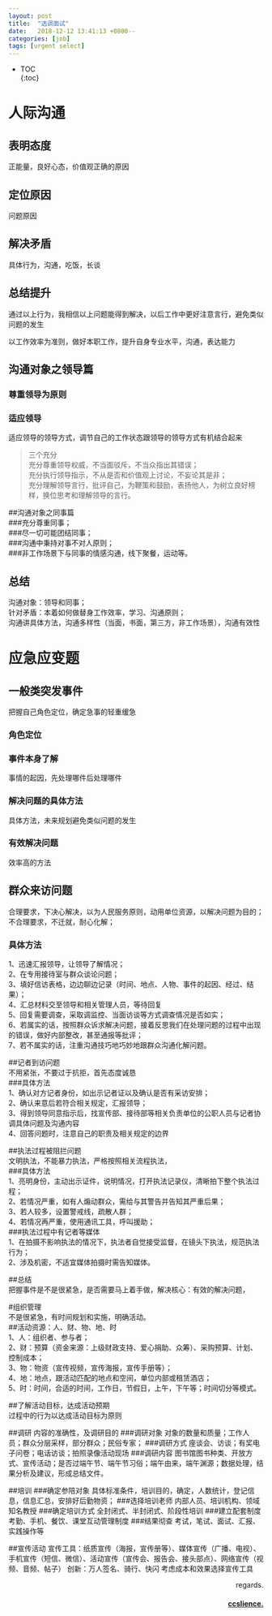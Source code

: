 ```yaml
---
layout: post
title:  "选调面试"
date:   2018-12-12 13:41:13 +0800--
categories: [job]
tags: [urgent select]  
---
```


- TOC  
{:toc}  

# 人际沟通  
## 表明态度  
正能量，良好心态，价值观正确的原因  
## 定位原因  
问题原因  
## 解决矛盾  
具体行为，沟通，吃饭，长谈  
## 总结提升  
通过以上行为，我相信以上问题能得到解决，以后工作中更好注意言行，避免类似问题的发生  

以工作效率为准则，做好本职工作，提升自身专业水平，沟通，表达能力  


## 沟通对象之领导篇  
### 尊重领导为原则  
### 适应领导  
适应领导的领导方式，调节自己的工作状态跟领导的领导方式有机结合起来  

> 三个充分  
充分尊重领导权威，不当面驳斥，不当众指出其错误；  
充分执行领导指示，不从是否和价值观上讨论，不妄论其是非；  
充分理解领导言行，批评自己，为鞭策和鼓励，表扬他人，为树立良好榜样，换位思考和理解领导的言行。  

##沟通对象之同事篇  
###充分尊重同事；  
###尽一切可能团结同事；  
###沟通中秉持对事不对人原则；  
###非工作场景下与同事的情感沟通，线下聚餐，运动等。  

## 总结  
沟通对象：领导和同事；  
针对矛盾：本着如何做替身工作效率，学习、沟通原则；  
沟通讲具体方法，沟通多样性（当面，书面，第三方，非工作场景），沟通有效性  


# 应急应变题  
## 一般类突发事件  
把握自己角色定位，确定急事的轻重缓急  
### 角色定位  
### 事件本身了解  
事情的起因，先处理哪件后处理哪件  
### 解决问题的具体方法  
具体方法，未来规划避免类似问题的发生  
### 有效解决问题  
效率高的方法  

## 群众来访问题  
合理要求，下决心解决，以为人民服务原则，动用单位资源，以解决问题为目的；不合理要求，不迁就，耐心化解；  
### 具体方法  
1、迅速汇报领导，让领导了解情况；  
2、在专用接待室与群众谈论问题；  
3、填好信访表格，边边聊边记录（时间、地点、人物、事件的起因、经过、结果）；  
4、汇总材料交至领导和相关管理人员，等待回复  
5、回复需要调查，采取调监控、当面访谈等方式调查情况是否如实；  
6、若属实的话，按照群众诉求解决问题，接着反思我们在处理问题的过程中出现的错误，做好内部整改，甚至通报等批评；  
7、若不属实的话，注重沟通技巧地巧妙地跟群众沟通化解问题。  
  
##记者到访问题  
不用紧张，不要过于抗拒，首先态度诚恳  
###具体方法  
1、确认对方记者身份，如出示记者证以及确认是否有采访安排；  
2、确认来意后若符合相关规定，汇报领导；  
3、得到领导同意指示后，找宣传部、接待部等相关负责单位的公职人员与记者协调具体问题及沟通内容  
4、回答问题时，注意自己的职责及相关规定的边界  

##执法过程被阻拦问题  
文明执法，不能暴力执法，严格按照相关流程执法，  
###具体方法  
1、亮明身份，主动出示证件，说明情况，打开执法记录仪，清晰拍下整个执法过程；  
2、若情况严重，如有人煽动群众，需给与其警告并告知其严重后果；  
3、若人较多，设置警戒线，疏散人群；  
4、若情况再严重，使用通讯工具，呼叫援助；  
###执法过程中有记者等媒体  
1、在拍摄不影响执法的情况下，执法者自觉接受监督，在镜头下执法，规范执法行为；  
2、涉及机密，不适宜媒体拍摄时需告知媒体。   
  
##总结  
把握事件是不是很紧急，是否需要马上着手做，解决核心：有效的解决问题，  

#组织管理  
不是很紧急，有时间规划和实施，明确活动。  
##活动资源：人、财、物、地、时  
1、人：组织者、参与者；  
2、财：预算（资金来源：上级财政支持、爱心捐助、众筹）、采购预算、计划、控制成本；  
3、物：物资（宣传视频，宣传海报，宣传手册等）；  
4、地：地点，跟活动匹配的地点和空间，单位内部或租赁酒店；  
5、时：时间，合适的时间，工作日，节假日，上午，下午等；时间切分等模式。  

##了解活动目标，达成活动预期  
过程中的行为以达成活动目标为原则  

##调研
内容的准确性，及调研目的
###调研对象
对象的数量和质量；工作人员；群众分层采样，部分群众；民俗专家；
###调研方式
座谈会、访谈；有奖电子问卷；电话访谈；拍照录像活动现场
###调研内容
图书馆图书种类、开放方式、宣传活动；是否过端午节、端午节习俗；端午由来，端午渊源；数据处理，结果分析及建议，形成总结文件。

##培训
###确定参陪对象
具体标准条件，培训目的，确定，人数统计，登记信息，信息汇总，安排好后勤物资；
###选择培训老师
内部人员、培训机构、领域知名教授
###确定培训方式
全封闭式、半封闭式、阶段性培训
###建立配套制度
考勤、手机、餐饮、课堂互动管理制度
###结果彻查
考试，笔试、面试、汇报、实践操作等

##宣传活动
宣传工具：纸质宣传（海报，宣传册等）、媒体宣传（广播、电视）、手机宣传（短信、微信）、活动宣传（宣传会、报告会、接头部点）、网络宣传（视频、音频、帖子）
创新：万人签名、骑行、快闪
考虑成本和效果选择宣传工具




<p  align="right">regards.</p>
<h4 align="right">
    <a href="http://ccslience.oukohou.wang/">
        ccslience.
    </a>
</h4>

